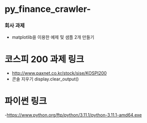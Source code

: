 # py_finance_crawler-

### 회사 과제 
- matplotlib을 이용한 예제 및 샘플 2개 만들기


# 코스피 200 과제 링크 
- http://www.paxnet.co.kr/stock/sise/KOSPI200
- 콘솔 지우기     display.clear_output()

# 파이썬 링크 
-https://www.python.org/ftp/python/3.11.1/python-3.11.1-amd64.exe

